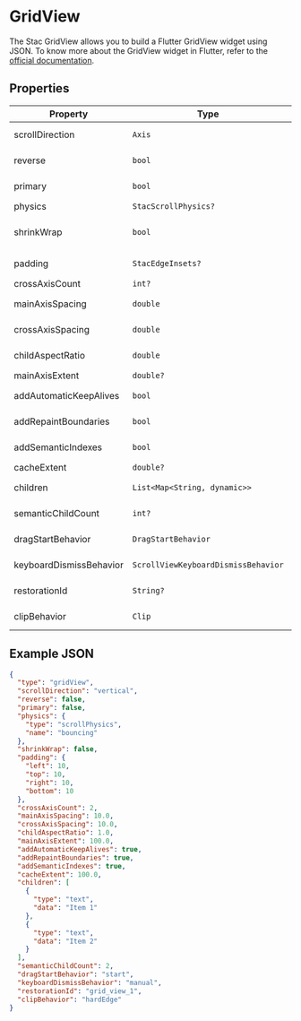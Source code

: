 # GridView

The Stac GridView allows you to build a Flutter GridView widget using JSON.
To know more about the GridView widget in Flutter, refer to the [official documentation](https://api.flutter.dev/flutter/widgets/GridView-class.html).

## Properties

| Property                | Type                                | Description                                                                                                                          |
|-------------------------|-------------------------------------|--------------------------------------------------------------------------------------------------------------------------------------|
| scrollDirection         | `Axis`                              | The axis along which the grid scrolls. Defaults to `Axis.vertical`.                                                                  |
| reverse                 | `bool`                              | Whether the grid scrolls in the reverse direction. Defaults to `false`.                                                              |
| primary                 | `bool`                              | Whether this is the primary scroll view. Defaults to `false`.                                                                        |
| physics                 | `StacScrollPhysics?`               | The physics for the scroll view.                                                                                                     |
| shrinkWrap              | `bool`                              | Whether the extent of the scroll view in the scrollDirection should be determined by the contents being viewed. Defaults to `false`. |
| padding                 | `StacEdgeInsets?`                  | The amount of space by which to inset the grid.                                                                                      |
| crossAxisCount          | `int?`                              | The number of children in the cross axis.                                                                                            |
| mainAxisSpacing         | `double`                            | The amount of space between the children in the main axis. Defaults to `0.0`.                                                        |
| crossAxisSpacing        | `double`                            | The amount of space between the children in the cross axis. Defaults to `0.0`.                                                       |
| childAspectRatio        | `double`                            | The ratio of the cross-axis to the main-axis extent of each child. Defaults to `1.0`.                                                |
| mainAxisExtent          | `double?`                           | The extent of each child in the main axis.                                                                                           |
| addAutomaticKeepAlives  | `bool`                              | Whether to add automatic keep-alives. Defaults to `true`.                                                                            |
| addRepaintBoundaries    | `bool`                              | Whether to add repaint boundaries. Defaults to `true`.                                                                               |
| addSemanticIndexes      | `bool`                              | Whether to add semantic indexes. Defaults to `true`.                                                                                 |
| cacheExtent             | `double?`                           | The extent to which the content is cached.                                                                                           |
| children                | `List<Map<String, dynamic>>`        | The widgets below this widget in the tree. Defaults to an empty list.                                                                |
| semanticChildCount      | `int?`                              | The number of children for semantics purposes.                                                                                       |
| dragStartBehavior       | `DragStartBehavior`                 | The drag start behavior. Defaults to `DragStartBehavior.start`.                                                                      |
| keyboardDismissBehavior | `ScrollViewKeyboardDismissBehavior` | The keyboard dismiss behavior. Defaults to `ScrollViewKeyboardDismissBehavior.manual`.                                               |
| restorationId           | `String?`                           | The restoration ID to save and restore the scroll offset.                                                                            |
| clipBehavior            | `Clip`                              | The clip behavior of the grid. Defaults to `Clip.hardEdge`.                                                                          |

## Example JSON

```json
{
  "type": "gridView",
  "scrollDirection": "vertical",
  "reverse": false,
  "primary": false,
  "physics": {
    "type": "scrollPhysics",
    "name": "bouncing"
  },
  "shrinkWrap": false,
  "padding": {
    "left": 10,
    "top": 10,
    "right": 10,
    "bottom": 10
  },
  "crossAxisCount": 2,
  "mainAxisSpacing": 10.0,
  "crossAxisSpacing": 10.0,
  "childAspectRatio": 1.0,
  "mainAxisExtent": 100.0,
  "addAutomaticKeepAlives": true,
  "addRepaintBoundaries": true,
  "addSemanticIndexes": true,
  "cacheExtent": 100.0,
  "children": [
    {
      "type": "text",
      "data": "Item 1"
    },
    {
      "type": "text",
      "data": "Item 2"
    }
  ],
  "semanticChildCount": 2,
  "dragStartBehavior": "start",
  "keyboardDismissBehavior": "manual",
  "restorationId": "grid_view_1",
  "clipBehavior": "hardEdge"
}
```